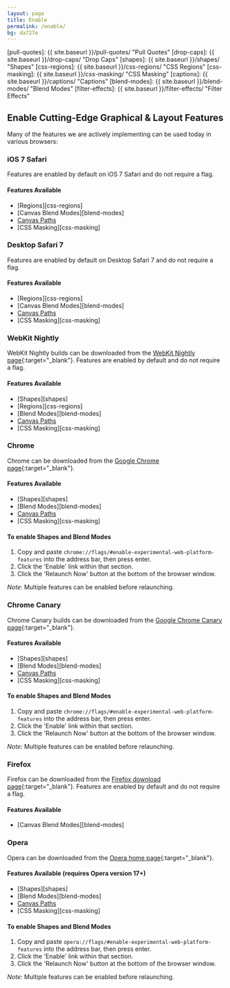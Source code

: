 ```yaml
---
layout: page
title: Enable
permalink: /enable/
bg: da727e
---
```


[pull-quotes]: {{ site.baseurl }}/pull-quotes/ "Pull Quotes"
[drop-caps]: {{ site.baseurl }}/drop-caps/ "Drop Caps"
[shapes]: {{ site.baseurl }}/shapes/ "Shapes"
[css-regions]: {{ site.baseurl }}/css-regions/ "CSS Regions"
[css-masking]: {{ site.baseurl }}/css-masking/ "CSS Masking"
[captions]: {{ site.baseurl }}/captions/ "Captions"
[blend-modes]: {{ site.baseurl }}/blend-modes/ "Blend Modes"
[filter-effects]: {{ site.baseurl }}/filter-effects/ "Filter Effects"

## Enable Cutting-Edge Graphical &amp; Layout Features

Many of the features we are actively implementing can be used today in various browsers:

### iOS 7 Safari

Features are enabled by default on iOS 7 Safari and do not require a flag.

#### Features Available
* [Regions][css-regions]
* [Canvas Blend Modes][blend-modes]
* [Canvas Paths](http://blogs.adobe.com/webplatform/2013/09/18/ios-7-safari-new-web-platform-features/)
* [CSS Masking][css-masking]

### Desktop Safari 7

Features are enabled by default on Desktop Safari 7 and do not require a flag.

#### Features Available
* [Regions][css-regions]
* [Canvas Blend Modes][blend-modes]
* [Canvas Paths](http://blogs.adobe.com/webplatform/2013/09/18/ios-7-safari-new-web-platform-features/)
* [CSS Masking][css-masking]

### WebKit Nightly

WebKit Nightly builds can be downloaded from the [WebKit Nightly page](http://nightly.webkit.org/){:target="_blank"}. Features are enabled by default and do not require a flag.

#### Features Available
* [Shapes][shapes]
* [Regions][css-regions]
* [Blend Modes][blend-modes]
* [Canvas Paths](http://blogs.adobe.com/webplatform/2013/09/18/ios-7-safari-new-web-platform-features/)
* [CSS Masking][css-masking]

### Chrome

Chrome can be downloaded from the [Google Chrome page](https://www.google.com/intl/en/chrome/browser/){:target="_blank"}.

#### Features Available
* [Shapes][shapes]
* [Blend Modes][blend-modes]
* [Canvas Paths](http://blogs.adobe.com/webplatform/2013/09/18/ios-7-safari-new-web-platform-features/)
* [CSS Masking][css-masking]

#### To enable Shapes and Blend Modes
1. Copy and paste `chrome://flags/#enable-experimental-web-platform-features` into the address bar, then press enter.
2. Click the 'Enable' link within that section.
3. Click the 'Relaunch Now' button at the bottom of the browser window.

*Note*: Multiple features can be enabled before relaunching.

### Chrome Canary

Chrome Canary builds can be downloaded from the [Google Chrome Canary page](https://www.google.com/intl/en/chrome/browser/canary.html){:target="_blank"}.

#### Features Available
* [Shapes][shapes]
* [Blend Modes][blend-modes]
* [Canvas Paths](http://blogs.adobe.com/webplatform/2013/09/18/ios-7-safari-new-web-platform-features/)
* [CSS Masking][css-masking]

#### To enable Shapes and Blend Modes
1. Copy and paste `chrome://flags/#enable-experimental-web-platform-features` into the address bar, then press enter.
2. Click the 'Enable' link within that section.
3. Click the 'Relaunch Now' button at the bottom of the browser window.

*Note*: Multiple features can be enabled before relaunching.

### Firefox

Firefox can be downloaded from the [Firefox download page](http://www.mozilla.org/en-US/firefox/new/){:target="_blank"}. Features are enabled by default and do not require a flag.

#### Features Available
* [Canvas Blend Modes][blend-modes]

### Opera

Opera can be downloaded from the [Opera home page](http://www.opera.com/){:target="_blank"}.

#### Features Available (requires Opera version 17+)

* [Shapes][shapes]
* [Blend Modes][blend-modes]
* [Canvas Paths](http://blogs.adobe.com/webplatform/2013/09/18/ios-7-safari-new-web-platform-features/)
* [CSS Masking][css-masking]

#### To enable Shapes and Blend Modes
1. Copy and paste `opera://flags/#enable-experimental-web-platform-features` into the address bar, then press enter.
2. Click the 'Enable' link within that section.
3. Click the 'Relaunch Now' button at the bottom of the browser window.

*Note*: Multiple features can be enabled before relaunching.
